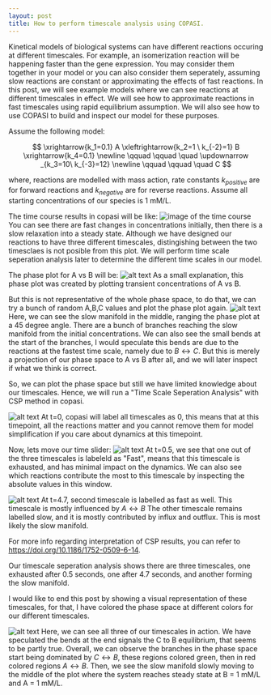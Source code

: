 ```yaml
---
layout: post
title: How to perform timescale analysis using COPASI.
---
```


Kinetical models of biological systems can have different reactions occuring at different timescales. For example, an isomerization reaction will be happening faster than the gene expression. You may consider them together in your model or you can also consider them seperately, assuming slow reactions are constant or approximating the effects of fast reactions. In this post, we will see example models where we can see reactions at different timescales in effect. We will see how to approximate reactions in fast timescales using rapid equilibrium assumption. We will also see how to use COPASI to build and inspect our model for these purposes.

Assume the following model:

$$
\xrightarrow{k_1=0.1}
A
\xleftrightarrow{k_2=1 \ k_{-2}=1}
B
\xrightarrow{k_4=0.1}
\newline
\qquad \qquad \quad \updownarrow _{k_3=10\ k_{-3}=12}
\newline
\qquad \qquad \quad C
$$

where, reactions are modelled with mass action, rate constants $k_{positive}$ are for forward reactions and $k_{negative}$ are for reverse reactions. Assume all starting concentrations of our species is 1 mM/L.

The time course results in copasi will be like:
![image of the time course](time_course.png)
You can see there are fast changes in concentrations initially, then there is a slow relaxation into a steady state. Although we have designed our reactions to have three different timescales, distingishing between the two timesclaes is not posible from this plot. We will perform time scale seperation analysis later to determine the different time scales in our model.

The phase plot for A vs B will be: 
![alt text](phase_plot_subset.png)
As a small explanation, this phase plot was created by plotting transient concentrations of A vs B.

But this is not representative of the whole phase space, to do that, we can try a bunch of random A,B,C values and plot the phase plot again.
![alt text](phase_plot_all.png)
Here, we can see the slow manifold in the middle, ranging the phase plot at a 45 degree angle. There are a bunch of branches reaching the slow manifold from the initial concentrations. We can also see the small bends at the start of the branches, I would speculate this bends are due to the reactions at the fastest time scale, namely due to $B \leftrightarrow C$. But this is merely a projection of our phase space to A vs B after all, and we will later inspect if what we think is correct.

So, we can plot the phase space but still we have limited knowledge about our timescales. Hence, we will run a "Time Scale Seperation Analysis" with CSP method in copasi.

![alt text](time_0.png)
At t=0, copasi will label all timescales as 0, this means that at this timepoint, all the reactions matter and you cannot remove them for model simplification if you care about dynamics at this timepoint.

Now, lets move our time slider:
![alt text](time_0_5.png)
At t=0.5, we see that one out of the three timescales is labeleld as "Fast", means that this timescale is exhausted, and has minimal impact on the dynamics. We can also see which reactions contribute the most to this timescale by inspecting the absolute values in this window.

![alt text](time_4_7.png)
At t=4.7, second timescale is labelled as fast as well. This timescale is mostly influenced by $A\leftrightarrow B$ The other timescale remains labelled slow, and it is mostly contributed by influx and outflux. This is most likely the slow manifold.

For more info regarding interpretation of CSP results, you can refer to https://doi.org/10.1186/1752-0509-6-14.

Our timescale seperation analysis shows there are three timescales, one exhausted after 0.5 seconds, one after 4.7 seconds, and another forming the slow manifold.

I would like to end this post by showing a visual representation of these timescales, for that, I have colored the phase space at different colors for our different timescales.

![alt text](phase_plot_colored.png)
Here, we can see all three of our timescales in action. We have speculated the bends at the end signals the C to B equilibrium, that seems to be partly true. Overall, we can observe the branches in the phase space start being dominated by $C \leftrightarrow B$, these regions colored green, then in red colored regions $A\leftrightarrow B$. Then, we see the slow manifold slowly moving to the middle of the plot where the system reaches steady state at B = 1 mM/L and A = 1 mM/L.